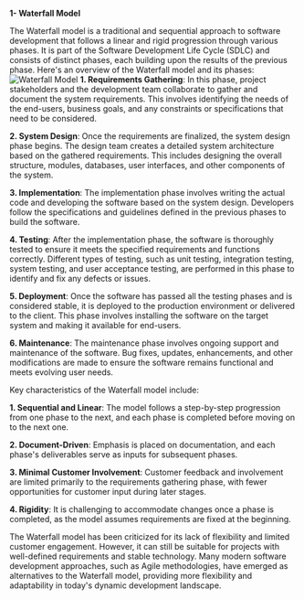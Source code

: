 **1- Waterfall Model**

The Waterfall model is a traditional and sequential approach to software development that follows a linear and rigid progression through various phases. It is part of the Software Development Life Cycle (SDLC) and consists of distinct phases, each building upon the results of the previous phase. Here's an overview of the Waterfall model and its phases:
![Waterfall Model](https://github.com/fayzdeveloper/SDLC-Models/assets/46987677/a7afca51-b633-433e-aaf3-9330f3097fa5)
**1. Requirements Gathering**: In this phase, project stakeholders and the development team collaborate to gather and document the system requirements. This involves identifying the needs of the end-users, business goals, and any constraints or specifications that need to be considered.

**2. System Design**: Once the requirements are finalized, the system design phase begins. The design team creates a detailed system architecture based on the gathered requirements. This includes designing the overall structure, modules, databases, user interfaces, and other components of the system.

**3. Implementation**: The implementation phase involves writing the actual code and developing the software based on the system design. Developers follow the specifications and guidelines defined in the previous phases to build the software.

**4. Testing**: After the implementation phase, the software is thoroughly tested to ensure it meets the specified requirements and functions correctly. Different types of testing, such as unit testing, integration testing, system testing, and user acceptance testing, are performed in this phase to identify and fix any defects or issues.

**5. Deployment**: Once the software has passed all the testing phases and is considered stable, it is deployed to the production environment or delivered to the client. This phase involves installing the software on the target system and making it available for end-users.

**6. Maintenance**: The maintenance phase involves ongoing support and maintenance of the software. Bug fixes, updates, enhancements, and other modifications are made to ensure the software remains functional and meets evolving user needs.

Key characteristics of the Waterfall model include:

**1. Sequential and Linear**: The model follows a step-by-step progression from one phase to the next, and each phase is completed before moving on to the next one.

**2. Document-Driven**: Emphasis is placed on documentation, and each phase's deliverables serve as inputs for subsequent phases.

**3. Minimal Customer Involvement**: Customer feedback and involvement are limited primarily to the requirements gathering phase, with fewer opportunities for customer input during later stages.

**4. Rigidity**: It is challenging to accommodate changes once a phase is completed, as the model assumes requirements are fixed at the beginning.

The Waterfall model has been criticized for its lack of flexibility and limited customer engagement. However, it can still be suitable for projects with well-defined requirements and stable technology. Many modern software development approaches, such as Agile methodologies, have emerged as alternatives to the Waterfall model, providing more flexibility and adaptability in today's dynamic development landscape.

